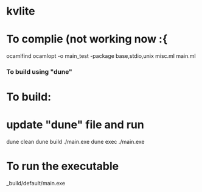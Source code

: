 # kvlite

# To complie (not working now :{

ocamlfind ocamlopt -o main_test -package base,stdio,unix  misc.ml  main.ml  

### To build using "dune"

# To build:
# update "dune" file and run

dune clean
dune build ./main.exe
dune exec  ./main.exe

# To run the executable
_build/default/main.exe

